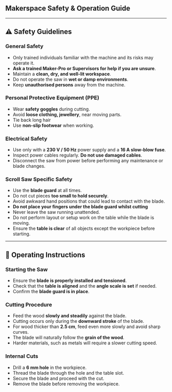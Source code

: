 ## Makerspace Safety & Operation Guide

---

## ⚠️ Safety Guidelines

### General Safety

- Only trained individuals familiar with the machine and its risks may operate it.
- **Ask a trained Maker-Pro or Supervisors for help if you are unsure**.
- Maintain a **clean, dry, and well-lit workspace**.
- Do not operate the saw in **wet or damp environments**.
- Keep **unauthorised persons** away from the machine.

### Personal Protective Equipment (PPE)

- Wear **safety goggles** during cutting.
- Avoid **loose clothing, jewellery**, near moving parts.
- Tie back long hair
- Use **non-slip footwear** when working.

### Electrical Safety

- Use only with a **230 V / 50 Hz** power supply and a **16 A slow-blow fuse**.
- Inspect power cables regularly. **Do not use damaged cables**.
- Disconnect the saw from power before performing any maintenance or blade changes.

### Scroll Saw Specific Safety

- Use the **blade guard** at all times.
- Do not cut pieces **too small to hold securely**.
- Avoid awkward hand positions that could lead to contact with the blade.
- **Do not place your fingers under the blade guard whilst cutting**
- Never leave the saw running unattended.
- Do not perform layout or setup work on the table while the blade is moving.
- Ensure the **table is clear** of all objects except the workpiece before starting.

---

## 🧰 Operating Instructions

### Starting the Saw

- Ensure the **blade is properly installed and tensioned**.
- Check that the **table is aligned** and the **angle scale is set** if needed.
- Confirm the **blade guard is in place**.
### Cutting Procedure

- Feed the wood **slowly and steadily** against the blade.
- Cutting occurs only during the **downward stroke** of the blade.
- For wood thicker than **2.5 cm**, feed even more slowly and avoid sharp curves.
- The blade will naturally follow the **grain of the wood**.
- Harder materials, such as metals will require a slower cutting speed.
### Internal Cuts

- Drill a **6 mm hole** in the workpiece.
- Thread the blade through the hole and the table slot.
- Secure the blade and proceed with the cut.
- Remove the blade before removing the workpiece.
